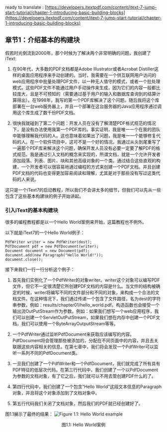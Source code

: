 ready to translate : [https://developers.itextpdf.com/content/itext-7-jump-start-tutorial/chapter-1-introducing-basic-building-blocks](https://developers.itextpdf.com/content/itext-7-jump-start-tutorial/chapter-1-introducing-basic-building-blocks)

## 章节1：介绍基本的构建块

假若时光倒流到2000年，那个时候为了解决两个非常明确的问题，我创建了iText:

1. 在90年代，大多数的PDF文档都是Adobe Illustrator或者Acrobat Distiller这样的桌面应用程序来手动创建的。当时，我需要在一个供互联网用户访问的web应用程序中批量处理PDF文件，以一种无人值守的模式，或者一个批处理模式。这些PDF文件不能通过用户手动操作来生成，因为它们的内容一般都比较庞大，且是不可预知的（需要通过基于用户的输入和数据库查询到的结算计算得出）。在1998年，我写的第一个PDF库解决了这个问题。随后我将这个库部署在一台web服务器上，并且一个部署在这台服务器的Java应用程序通过调用这个库生成了数千份PDF文档。

2. 很快我就碰到了第二个问题：开发人员在没有了解清楚PDF格式规范的情况下，是没有办法使用我第一个PDF库的。事实证明，我是唯一一个在我的团队中能够理解我代码的人。这也意味着如果出了问题，我是唯一一个能够修复代码的人。在一个软件项目中，这可不是一个好的情况。我通过从头到尾重写了一遍那个PDF库来解决这个问题，确保开发人员没有必要一定要了解PDF的格式规范。我是通过引入文档的概念来实现的，所谓文档，就是一个允许开发者添加段落、列表、图片、块和其他高级对象的一个类。通过结合这些直观的构建，一个开发者可以很容易地通过编程的方式来创建一个PDF文档。并且创建PDF文档的代码也变得更加容易阅读和理解，尤其是对于那些没有写过这类代码的人来说。

这只是一个iText7的启动教程，所以我们不会讲太多的细节，但我们可以先从一些包含了这些基本构建块的例子开始讲起。

### 引入iText的基本构建块

很多的编程教程都是以一个Hello World案例来开始，这篇教程也不例外。

以下就是iText7的一个Hello World例子：

```
PdfWriter writer = new PdfWriter(dest);
PdfDocument pdf = new PdfDocument(writer);
Document document = new Document(pdf);
document.add(new Paragraph("Hello World!"));
document.close();
```

接下来我们一行一行分析这个例子：

1. 首先我们实例化了一个PdfWriter的对象writer。writer这个对象可以编写PDF文件，但它不一定很清楚它所创建PDF文档的内容是什么。当文件的结构被确定的时候，writer将编写不同的文件部分和不同的对象，来构成一个合法的文档文件。在这种情况下，我们通过传递一个包含了文件路径，名为dest的字符串参数，例如：results/chapter01/hello_world.pdf。构造函数也会接受一个输出流OutPutStream作为参数。例如：如果我们想写一个web应用程序，我们可以创建一个ServletOutPutStream，如果我们想在内存中创建一个PDF文档，我们可以使用一个ByteArrayOutputStream等等。

2. 一个PdfWriter通过监听PdfDocument来获取应该编写的内容。PdfDocument将会管理那些被添加的，分配在不同页面中的内容，并且去关联跟这些内容相关的信息。在第七章中，我们将会发现一个PdfWriter可以监听一系列不同的PdfDocument类。

3. 一旦我们创建了一个PdfWriter和一个PdfDocument，我们就完成了所有具有PDF特征的低层次代码。在第三行代码中，我们创建了一个以PdfDocument为参数的文档对象，有了它之后，我们就可以不用去管创建PDF什么的了。

4. 第四行代码中，我们创建了一个包含“Hello World”这段文本信息的Paragraph对象，并且将这个对象添加到了文档对象中。

5. 第五行代码我们关闭了文档对象，然后我们的PDF就已经创建好了。

图1.1展示了最终的结果：
![Figure 1.1: Hello World example](https://developers.itextpdf.com/sites/default/files/C01F01.png)

<p align="center">图1.1: Hello World案例</p>
